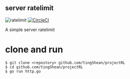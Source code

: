 ## server ratelimit 
![ratelimit](https://travis-ci.com/tingShean/projectRL.svg?branch=master) [![CircleCI](https://circleci.com/gh/tingShean/projectRL.svg?style=svg)](https://circleci.com/gh/tingShean/projectRL)


A simple server ratelimit

# clone and run
```
$ git clone <repostory> github.com/tingShean/projectRL
$ cd github.com/tingShean/projectRL
$ go run http.go
```
